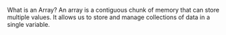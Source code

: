 What is an Array?
An array is a contiguous chunk of memory that can store multiple values. It allows us to store and manage collections of data in a single variable.